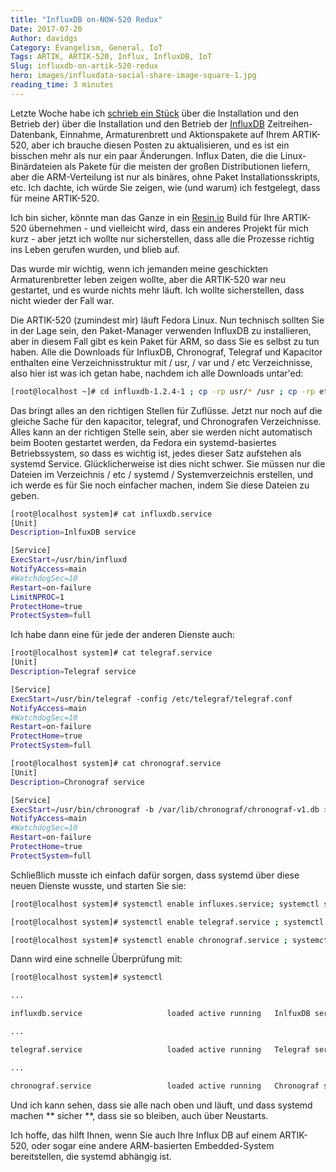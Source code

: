 ```yaml
---
title: "InfluxDB on-NOW-520 Redux"
Date: 2017-07-20
Author: davidgs
Category: Evangelism, General, IoT
Tags: ARTIK, ARTIK-520, Influx, InfluxDB, IoT
Slug: influxdb-on-artik-520-redux
hero: images/influxdata-social-share-image-square-1.jpg
reading_time: 3 minutes
---
```


Letzte Woche habe ich [schrieb ein Stück](/posts/category/iot/iot-hardware/running-influxdb-on-an-artik-520/) über die Installation und den Betrieb der) über die Installation und den Betrieb der [InfluxDB](http://influxdata.com) Zeitreihen-Datenbank, Einnahme, Armaturenbrett und Aktionspakete auf Ihrem ARTIK-520, aber ich brauche diesen Posten zu aktualisieren, und es ist ein bisschen mehr als nur ein paar Änderungen. Influx Daten, die die Linux-Binärdateien als Pakete für die meisten der großen Distributionen liefern, aber die ARM-Verteilung ist nur als binäres, ohne Paket Installationsskripts, etc. Ich dachte, ich würde Sie zeigen, wie (und warum) ich festgelegt, dass für meine ARTIK-520.

Ich bin sicher, könnte man das Ganze in ein [Resin.io](http://resin.io/) Build für Ihre ARTIK-520 übernehmen - und vielleicht wird, dass ein anderes Projekt für mich kurz - aber jetzt ich wollte nur sicherstellen, dass alle die Prozesse richtig ins Leben gerufen wurden, und blieb auf.

Das wurde mir wichtig, wenn ich jemanden meine geschickten Armaturenbretter leben zeigen wollte, aber die ARTIK-520 war neu gestartet, und es wurde nichts mehr läuft. Ich wollte sicherstellen, dass nicht wieder der Fall war.

Die ARTIK-520 (zumindest mir) läuft Fedora Linux. Nun technisch sollten Sie in der Lage sein, den Paket-Manager verwenden InfluxDB zu installieren, aber in diesem Fall gibt es kein Paket für ARM, so dass Sie es selbst zu tun haben. Alle die Downloads für InfluxDB, Chronograf, Telegraf und Kapacitor enthalten eine Verzeichnisstruktur mit / usr, / var und / etc Verzeichnisse, also hier ist was ich getan habe, nachdem ich alle Downloads untar'ed:

```sh
[root@localhost ~]# cd influxdb-1.2.4-1 ; cp -rp usr/* /usr ; cp -rp etc/* /etc ; cp -rp var/* /var
```

Das bringt alles an den richtigen Stellen für Zuflüsse. Jetzt nur noch auf die gleiche Sache für den kapacitor, telegraf, und Chronografen Verzeichnisse. Alles kann an der richtigen Stelle sein, aber sie werden nicht automatisch beim Booten gestartet werden, da Fedora ein systemd-basiertes Betriebssystem, so dass es wichtig ist, jedes dieser Satz aufstehen als systemd Service. Glücklicherweise ist dies nicht schwer. Sie müssen nur die Dateien im Verzeichnis / etc / systemd / Systemverzeichnis erstellen, und ich werde es für Sie noch einfacher machen, indem Sie diese Dateien zu geben.

```bash
[root@localhost system]# cat influxdb.service
[Unit]
Description=InlfuxDB service

[Service]
ExecStart=/usr/bin/influxd
NotifyAccess=main
#WatchdogSec=10
Restart=on-failure
LimitNPROC=1
ProtectHome=true
ProtectSystem=full
```

Ich habe dann eine für jede der anderen Dienste auch:

```sh
[root@localhost system]# cat telegraf.service
[Unit]
Description=Telegraf service

[Service]
ExecStart=/usr/bin/telegraf -config /etc/telegraf/telegraf.conf
NotifyAccess=main
#WatchdogSec=10
Restart=on-failure
ProtectHome=true
ProtectSystem=full

[root@localhost system]# cat chronograf.service
[Unit]
Description=Chronograf service

[Service]
ExecStart=/usr/bin/chronograf -b /var/lib/chronograf/chronograf-v1.db >/dev/null 2>&1
NotifyAccess=main
#WatchdogSec=10
Restart=on-failure
ProtectHome=true
ProtectSystem=full
```

Schließlich musste ich einfach dafür sorgen, dass systemd über diese neuen Dienste wusste, und starten Sie sie:

```sh
[root@localhost system]# systemctl enable influxes.service; systemctl start influxes.service

[root@localhost system]# systemctl enable telegraf.service ; systemctl start telegraf.service

[root@localhost system]# systemctl enable chronograf.service ; systemctl start chronograf.service
```

Dann wird eine schnelle Überprüfung mit:

```sh
[root@localhost system]# systemctl

...

influxdb.service                   loaded active running   InlfuxDB service

...

telegraf.service                   loaded active running   Telegraf service

...

chronograf.service                 loaded active running   Chronograf service
```

Und ich kann sehen, dass sie alle nach oben und läuft, und dass systemd machen ** sicher **, dass sie so bleiben, auch über Neustarts.

Ich hoffe, das hilft Ihnen, wenn Sie auch Ihre Influx DB auf einem ARTIK-520, oder sogar eine andere ARM-basierten Embedded-System bereitstellen, die systemd abhängig ist.
